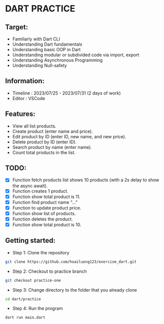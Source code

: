 # DART PRACTICE

## Target:

- Familiarly with Dart CLI
- Understanding Dart fundamentals
- Understanding basic OOP in Dart
- Understanding modular or subdivided code via import, export
- Understanding Asynchronous Programming
- Understanding Null-safety

## Information:

- Timeline : 2023/07/25 - 2023/07/31 (2 days of work)
- Editor : VSCode

## Features:

- View all list products.
- Create product (enter name and price).
- Edit product by ID (enter ID, new name, and new price).
- Delete product by ID (enter ID).
- Search product by name (enter name).
- Count total products in the list.

## TODO:

- [x] Function fetch products list shows 10 products (with a 2s delay to show the async await).
- [x] Function creates 1 product.
- [x] Function show total product is 11.
- [x] Function find product name "..."
- [x] Function to update product price.
- [x] Function show list of products.
- [x] Function deletes the product.
- [x] Function show total product is 10.

## Getting started:

- Step 1: Clone the repository
```bash
git clone https://github.com/hoailuong123/exercism_dart.git
```

- Step 2: Checkout to practice branch
```bash
git checkout practice-one
```

- Step 3: Change directory to the folder that you already clone
```bash
cd dart/practice
```

- Step 4: Run the program
```bash
dart run main.dart
```
